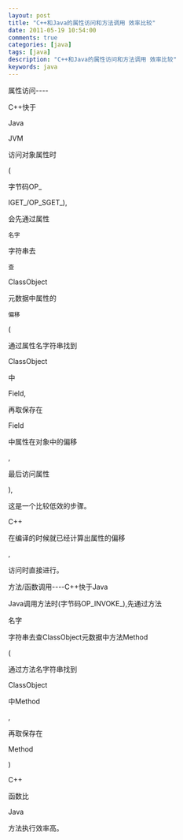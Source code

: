 ```yaml
---
layout: post
title: "C++和Java的属性访问和方法调用 效率比较"
date: 2011-05-19 10:54:00 
comments: true
categories: [java]
tags: [java]
description: "C++和Java的属性访问和方法调用 效率比较"
keywords: java
---
```



 
 
 
  属性访问----
  
   C++快于
  
  
   Java
  
 
 
  
   
   
   JVM
  
  
   访问对象属性时
  
  
   (
  
  
   字节码OP_
  
  
   IGET_/OP_SGET_),
  
  
   会先通过属性
   
    名字
   
   字符串去
   
    查
   
  
  
   ClassObject
  
  
   元数据中属性的
   
    偏移
   
  
  
   (
  
  
   通过属性名字符串找到
  
  
   ClassObject
  
  
   中
  
  
   Field,
  
  
   再取保存在
  
  
   Field
  
  
   中属性在对象中的偏移
  
  
   ,
  
  
   最后访问属性
  
  
   ),
  
  
   这是一个比较低效的步骤。
  
 
 
  
   
   
  
  
   C++
  
  
   在编译的时候就已经计算出属性的偏移
  
  
   ,
  
  
   访问时直接进行。
  
 
 
 
 
  方法/函数调用----C++快于Java
 
 
  
  
  Java调用方法时(字节码OP_INVOKE_),先通过方法
  
   名字
  
  字符串去查ClassObject元数据中方法Method
  
   (
  
  
   通过方法名字符串找到
  
  
   ClassObject
  
  
   中Method
  
  
   ,
  
  
   再取保存在
  
  
   Method
  
  
   )
  
 
 
  
   C++
  
  
   函数比
  
  
   Java
  
  
   方法执行效率高。
  
 
 
 


